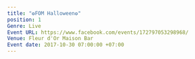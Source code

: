 ```yaml
---
title: "✪FOM Halloween✪"
position: 1
Genre: Live
Event URL: https://www.facebook.com/events/172797053298968/
Venue: Fleur d'Or Maison Bar
Event date: 2017-10-30 07:00:00 +07:00
---
```



